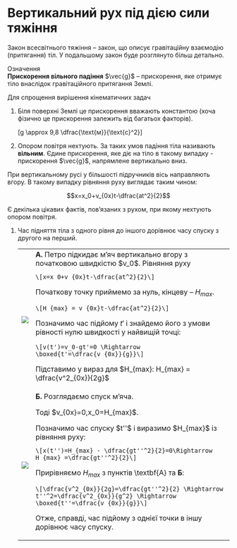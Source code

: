 # Вертикальний рух пiд дiєю сили тяжiння

<p1>Закон всесвiтнього тяжiння</p1> – закон, що описує гравiтацiйну взаємодiю (притягання) тiл. У подальшому закон буде розглянуто бiльш детально.

<div class="eoz-wrap">
<span class="eoz">Означення</span>
<div class="eoz-text">
<b>Прискорення вiльного падiння</b> $\vec{g}$ – прискорення, яке отримує тiло внаслiдок
гравiтацiйного притягання Землi.
<p></p>

Для спрощення вирiшення кiнематичних задач
<ol>
<li>Бiля поверхнi Землi це прискорення вважають константою (хоча фiзично це прискорення залежить вiд багатьох факторiв).</li>

\[g \approx 9,8 \dfrac{\text{м}}{\text{c}^2}\]

<li>Опором повiтря нехтують. За таких умов падiння тiла називають <b>вiльним</b>. Єдине прискорення, яке дiє на тiло в такому випадку - прискорення $\vec{g}$, напрямлене вертикально вниз.</li>
</ol>
</div>
</div>

При вертикальному русi у бiльшостi пiдручникiв вiсь направляють вгору. В такому випадку рiвняння руху виглядає таким чином:

$$x=x_0+v_{0x}t-\dfrac{at^2}{2}$$

Є декiлька цiкавих фактiв, пов’язаних з рухом, при якому нехтують опором повiтря.

<ol>
<li><p1>Час пiдняття тiла з одного рiвня до iншого дорiвнює часу спуску з другого на перший.</p1>

<table border="0" style="width:100%">
<tr>
<td><img class="image"  src="https://rawgit.com/chudaol/ed-era-book-physics/master/images/chapter_2/8.svg" /></td>
<td><b>А.</b> Петро пiдкидає м’яч вертикально вгору з початковою швидкiстю $v_0$.
Рiвняння руху 
	
	\[x=x_0+v_{0x}t-\dfrac{at^2}{2}\]
			
Початкову точку приймемо за нуль, кiнцеву – $H_{max}$.
			
    \[H_{max} = v_{0x}t-\dfrac{at^2}{2}\]
			
Позначимо час пiдйому $t'$ i знайдемо його з умови рiвностi нулю швидкостi у найвищiй точцi:
			
    \[v(t')=v_0-gt'=0 \Rightarrow \boxed{t'=\dfrac{v_{0x}}{g}}\]
			
Пiдставимо у вираз для $H_{max}: H_{max} = \dfrac{v^2_{0x}}{2g}$</td>
</tr>

<tr>
<td><img class="image"  src="https://rawgit.com/chudaol/ed-era-book-physics/master/images/chapter_2/9.svg" /></td>
<td><b>Б.</b> Розглядаємо спуск м’яча.
<p></p>
Тодi $v_{0x}=0,x_0=H_{max}$.
<p></p>
Позначимо час спуску $t''$ i виразимо $H_{max}$ iз рiвняння руху:
	
	\[x(t'')=H_{max} - \dfrac{gt''^2}{2}=0\Rightarrow H_{max} =\dfrac{gt''^2}{2}\]
	
Прирiвняємо $H_{max}$ з пунктiв \textbf{А} та <b>Б</b>:
	
	\[\dfrac{v^2_{0x}}{2g}=\dfrac{gt''^2}{2} \Rightarrow t''^2=\dfrac{v^2_{0x}}{g^2} \Rightarrow \boxed{t''=\dfrac{v_{0x}}{g}}\]
	
Отже, справдi, час пiдйому з однiєї точки в iншу дорiвнює часу спуску.</td>
</tr>
</table>

</li>
</ol>